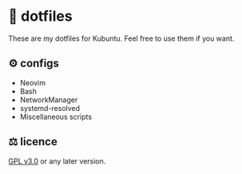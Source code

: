 # 📁 dotfiles

These are my dotfiles for Kubuntu. Feel free to use them if you want.

## ⚙️ configs

- Neovim
- Bash
- NetworkManager
- systemd-resolved
- Miscellaneous scripts

## ⚖️ licence

[GPL v3.0](https://www.gnu.org/licenses/gpl-3.0.en.html) or any later version.
